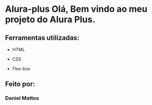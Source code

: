 # Alura-plus Olá, Bem vindo ao meu projeto do Alura Plus.

## Ferramentas utilizadas:

* HTML

* CSS

* Flex-box

## Feito por:

### Daniel Mattos
